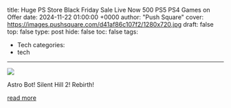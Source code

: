 title: Huge PS Store Black Friday Sale Live Now 500 PS5 PS4 Games on Offer
date: 2024-11-22 01:00:00 +0000
author: "Push Square"
cover: https://images.pushsquare.com/d41af86c107f2/1280x720.jpg
draft: false
top: false
type: post
hide: false
toc: false
tags:
  - Tech
categories:
  - tech
---

![](https://images.pushsquare.com/d41af86c107f2/1280x720.jpg)

Astro Bot! Silent Hill 2! Rebirth!

[read more](https://www.pushsquare.com/news/2024/11/huge-ps-store-black-friday-sale-live-now-500plus-ps5-ps4-games-on-offer)
